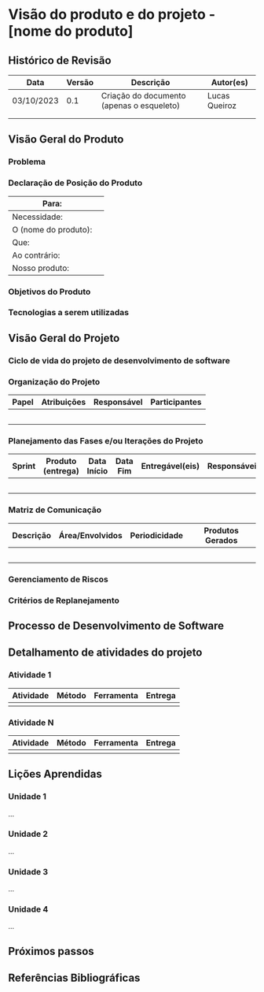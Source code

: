 # Visão do produto e do projeto - [nome do produto]

## Histórico de Revisão

| Data       | Versão | Descrição                                 | Autor(es)     |
| ---------- | ------ | ----------------------------------------- | ------------- |
| 03/10/2023 | 0.1    | Criação do documento (apenas o esqueleto) | Lucas Queiroz |
|            |        |                                           |               |
|            |        |                                           |               |

## Visão Geral do Produto

### Problema



### Declaração de Posição do Produto

| Para:                |      |
| -------------------- | ---- |
| Necessidade:         |      |
| O (nome do produto): |      |
| Que:                 |      |
| Ao contrário:        |      |
| Nosso produto:       |      |



### Objetivos do Produto



### Tecnologias a serem utilizadas



## Visão Geral do Projeto

### Ciclo de vida do projeto de desenvolvimento de software



### Organização do Projeto

| Papel | Atribuições | Responsável | Participantes |
| ----- | ----------- | ----------- | ------------- |
|       |             |             |               |
|       |             |             |               |
|       |             |             |               |
|       |             |             |               |
|       |             |             |               |



### Planejamento das Fases e/ou Iterações do Projeto

| Sprint | Produto (entrega) | Data Início | Data Fim | Entregável(eis) | Responsáveis | % conclusão |
| ------ | ----------------- | ----------- | -------- | --------------- | ------------ | ----------- |
|        |                   |             |          |                 |              |             |
|        |                   |             |          |                 |              |             |
|        |                   |             |          |                 |              |             |
|        |                   |             |          |                 |              |             |
|        |                   |             |          |                 |              |             |



### Matriz de Comunicação

| Descrição | Área/Envolvidos | Periodicidade | Produtos Gerados |
| --------- | --------------- | ------------- | ---------------- |
|           |                 |               |                  |
|           |                 |               |                  |
|           |                 |               |                  |
|           |                 |               |                  |
|           |                 |               |                  |



### Gerenciamento de Riscos



### Critérios de Replanejamento



## Processo de Desenvolvimento de Software



## Detalhamento de atividades do projeto

### Atividade 1

| Atividade | Método | Ferramenta | Entrega |
| --------- | ------ | ---------- | ------- |
|           |        |            |         |



### Atividade N

| Atividade | Método | Ferramenta | Entrega |
| --------- | ------ | ---------- | ------- |
|           |        |            |         |



## Lições Aprendidas

### Unidade 1

...

### Unidade 2

...

### Unidade 3

...

### Unidade 4

...



## Próximos passos



## Referências Bibliográficas

